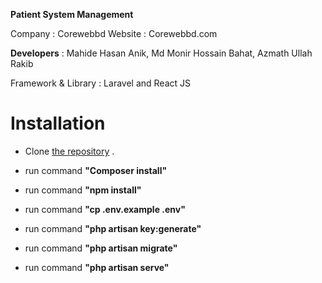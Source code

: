 **Patient System Management**

Company             : Corewebbd
Website             : Corewebbd.com

**Developers**      : 
Mahide Hasan Anik, 
Md Monir Hossain Bahat, 
Azmath Ullah Rakib

Framework & Library : Laravel and React JS

Installation
================
- Clone [the repository](https://gitlab.com/armahide/patient-system-with-lara-react/) .
- run command **"Composer install"**

- run command **"npm install"**

- run command **"cp .env.example .env"**

- run command **"php artisan key:generate"**

- run command **"php artisan migrate"**

- run command **"php artisan serve"**
